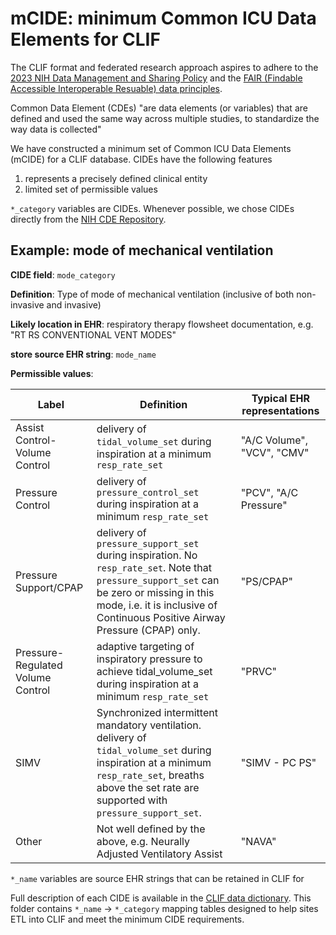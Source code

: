 # mCIDE: minimum Common ICU Data Elements for CLIF

The CLIF format and federated research approach aspires to adhere to the [2023 NIH Data Management and Sharing Policy](https://sharing.nih.gov/data-management-and-sharing-policy/about-data-management-and-sharing-policies/data-management-and-sharing-policy-overview#after) and the [FAIR (Findable Accessible Interoperable Resuable) data principles](https://www.go-fair.org/fair-principles/).

Common Data Element (CDEs) "are data elements (or variables) that are defined and used the same way across multiple studies, to standardize the way data is collected"

We have constructed a minimum set of Common ICU Data Elements (mCIDE) for a CLIF database. CIDEs have the following features

1.  represents a precisely defined clinical entity
2.  limited set of permissible values

`*_category` variables are CIDEs. Whenever possible, we chose CIDEs directly from the [NIH CDE Repository](https://cde.nlm.nih.gov/home).

## Example: mode of mechanical ventilation

**CIDE field**: `mode_category`

**Definition**: Type of mode of mechanical ventilation (inclusive of both non-invasive and invasive)

**Likely location in EHR**: respiratory therapy flowsheet documentation, e.g. "RT RS CONVENTIONAL VENT MODES"

**store source EHR string**: `mode_name`

**Permissible values**:

| Label                            | Definition                                                                                                                                                                    | Typical EHR representations    |
|----------------------------------|-------------------------------------------------------------------------------------------------------------------------------------------------------------------------------|--------------------------------|
| Assist Control-Volume Control    | delivery of `tidal_volume_set` during inspiration at a minimum `resp_rate_set`                                                                                                    | "A/C Volume", "VCV", "CMV"     |
| Pressure Control                 | delivery of `pressure_control_set` during inspiration at a minimum `resp_rate_set`                                                                                                | "PCV", "A/C Pressure"          |
| Pressure Support/CPAP            | delivery of `pressure_support_set` during inspiration. No `resp_rate_set`. Note that `pressure_support_set` can be zero or missing in this mode, i.e. it is inclusive of Continuous Positive Airway Pressure (CPAP) only. | "PS/CPAP"                      |
| Pressure-Regulated Volume Control| adaptive targeting of inspiratory pressure to achieve tidal_volume_set during inspiration at a minimum `resp_rate_set`                                                           | "PRVC"                         |
| SIMV                             | Synchronized intermittent mandatory ventilation. delivery of `tidal_volume_set` during inspiration at a minimum `resp_rate_set`, breaths above the set rate are supported with `pressure_support_set`. | "SIMV - PC PS"                 |
| Other                            | Not well defined by the above, e.g. Neurally Adjusted Ventilatory Assist                                                                                                       | "NAVA"                         |

`*_name` variables are source EHR strings that can be retained in CLIF for

Full description of each CIDE is available in the [CLIF data dictionary](https://kaveric.github.io/clif-consortium/data-dictionary.html). This folder contains `*_name` -\> `*_category` mapping tables designed to help sites ETL into CLIF and meet the minimum CIDE requirements.
